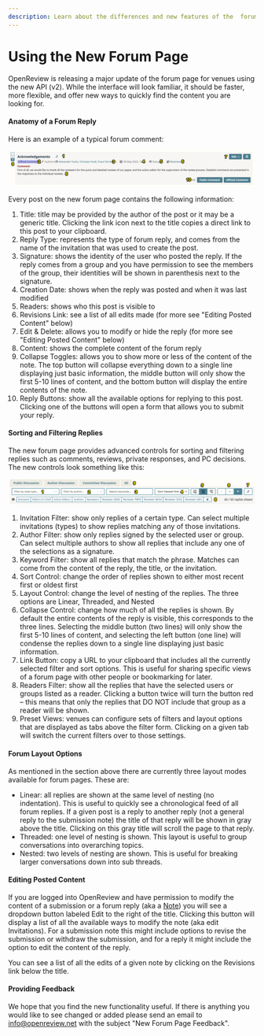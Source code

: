 ```yaml
---
description: Learn about the differences and new features of the  forum page.
---
```


# Using the New Forum Page

OpenReview is releasing a major update of the forum page for venues using the new API (v2). While the interface will look familiar, it should be faster, more flexible, and offer new ways to quickly find the content you are looking for.

#### Anatomy of a Forum Reply

Here is an example of a typical forum comment:

![An annotated example of a forum comment](<../.gitbook/assets/Screen Shot 2022-07-06 at 8.33.36 PM (1).png>)

Every post on the new forum page contains the following information:

1. Title: title may be provided by the author of the post or it may be a generic title. Clicking the link icon next to the title copies a direct link to this post to your clipboard.
2. Reply Type: represents the type of forum reply, and comes from the name of the invitation that was used to create the post.
3. Signature: shows the identity of the user who posted the reply. If the reply comes from a group and you have permission to see the members of the group, their identities will be shown in parenthesis next to the signature.
4. Creation Date: shows when the reply was posted and when it was last modified
5. Readers: shows who this post is visible to
6. Revisions Link: see a list of all edits made (for more see "Editing Posted Content" below)
7. Edit & Delete: allows you to modify or hide the reply (for more see "Editing Posted Content" below)
8. Content: shows the complete content of the forum reply
9. Collapse Toggles: allows you to show more or less of the content of the note. The top button will collapse everything down to a single line displaying just basic information, the middle button will only show the first 5-10 lines of content, and the bottom button will display the entire contents of the note.
10. Reply Buttons: show all the available options for replying to this post. Clicking one of the buttons will open a form that allows you to submit your reply.&#x20;

#### Sorting and Filtering Replies

The new forum page provides advanced controls for sorting and filtering replies such as comments, reviews, private responses, and PC decisions. The new controls look something like this:

![An annotated screenshot of the filter controls on a new forum page](<../.gitbook/assets/Screen Shot 2022-06-30 at 4.24.36 PM.png>)

1. Invitation Filter: show only replies of a certain type. Can select multiple invitations (types) to show replies matching any of those invitations.
2. Author Filter: show only replies signed by the selected user or group. Can select multiple authors to show all replies that include any one of the selections as a signature.
3. Keyword Filter: show all replies that match the phrase. Matches can come from the content of the reply, the title, or the invitation.
4. Sort Control: change the order of replies shown to either most recent first or oldest first
5. Layout Control: change the level of nesting of the replies. The three options are Linear, Threaded, and Nested
6. Collapse Control: change how much of all the replies is shown. By default the entire contents of the reply is visible, this corresponds to the three lines. Selecting the middle button (two lines) will only show the first 5-10 lines of content, and selecting the left button (one line) will condense the replies down to a single line displaying just basic information.
7. Link Button: copy a URL to your clipboard that includes all the currently selected filter and sort options. This is useful for sharing specific views of a forum page with other people or bookmarking for later.
8. Readers Filter: show all the replies that have the selected users or groups listed as a reader. Clicking a button twice will turn the button red – this means that only the replies that DO NOT include that group as a reader will be shown.
9. Preset Views: venues can configure sets of filters and layout options that are displayed as tabs above the filter form. Clicking on a given tab will switch the current filters over to those settings.

#### Forum Layout Options

As mentioned in the section above there are currently three layout modes available for forum pages. These are:

* Linear: all replies are shown at the same level of nesting (no indentation). This is useful to quickly see a chronological feed of all forum replies. If a given post is a reply to another reply (not a general reply to the submission note) the title of that reply will be shown in gray above the title. Clicking on this gray title will scroll the page to that reply.
* Threaded: one level of nesting is shown. This layout is useful to group conversations into overarching topics.
* Nested: two levels of nesting are shown. This is useful for breaking larger conversations down into sub threads.

#### Editing Posted Content

If you are logged into OpenReview and have permission to modify the content of a submission or a forum reply (aka a [Note](broken-reference)) you will see a dropdown button labeled Edit to the right of the title. Clicking this button will display a list of all the available ways to modify the note (aka edit Invitations). For a submission note this might include options to revise the submission or withdraw the submission, and for a reply it might include the option to edit the content of the reply.

You can see a list of all the edits of a given note by clicking on the Revisions link below the title.

#### Providing Feedback

We hope that you find the new functionality useful. If there is anything you would like to see changed or added please send an email to [info@openreview.net](mailto:info@openreview.net) with the subject "New Forum Page Feedback".
